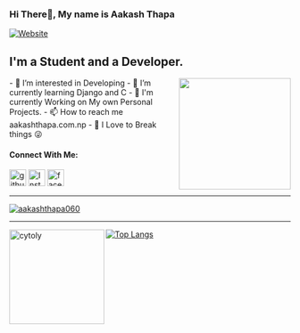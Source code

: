 ### Hi There👋, My name is Aakash Thapa 
[![Website](https://img.shields.io/website?label=aakashthapa.com.np&style=for-the-badge&url=https%3A%2F%2Faakashthapa.com.np)](https://aakashthapa.com.np)

## I'm a Student and a Developer.
<img src ="https://media.giphy.com/media/188pTFRu3nHDxbNVhz/giphy.gif" width = "200px" align="right">
- 👀 I’m interested in Developing
- 🌱 I’m currently learning Django and C
- 🧐 I'm currently Working on My own Personal Projects.
- 📫 How to reach me aakashthapa.com.np
- 🤯 I Love to Break things 😜

#### Connect With Me:
<a href="https://github.com/aakashthapa060/"><img width = "30px" alt = "github" src="https://img-premium.flaticon.com/png/512/2111/2111292.png?token=exp=1621676057~hmac=5f0a8c524ffd63bdde6a281a9cf284a7"></a>
<a href="https://www.instagram.com/aa_ku_ttp/"><img width = "30px" alt = "Instagram" src="https://img-premium.flaticon.com/png/512/2111/2111336.png?token=exp=1621676419~hmac=53a8a60bae498c68122bbb494bc68d86"></a>
<a href="https://www.facebook.com/AaKuTtp/"><img width = "30px" alt = "facebook" src="https://image.flaticon.com/icons/png/512/2111/2111275.png"></a>

---
<p align="left"> <a href="https://github.com/ryo-ma/github-profile-trophy"><img src="https://github-profile-trophy.vercel.app/?username=aakashthapa060&theme=onedark&margin-w=15&margin-h=15&column=7" alt="aakashthapa060" /></a> </p>

---
<div>
<img height="170" align="left" src="https://github-readme-stats.vercel.app/api?username=aakashthapa060&show_icons=true&theme=radical" alt="cytoly" />

[![Top Langs](https://github-readme-stats.vercel.app/api/top-langs/?username=aakashthapa060&layout=compact&theme=radical&hide=html)](https://github.com/aakashthapa060/github-readme-stats)	

</div>

